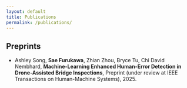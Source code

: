 ```yaml
---
layout: default
title: Publications
permalink: /publications/
---
```


## Preprints
- Ashley Song, **Sae Furukawa**, Zhian Zhou, Bryce Tu, Chi David Nembhard, **Machine-Learning Enhanced Human-Error Detection in Drone-Assisted Bridge Inspections**, Preprint (under review at IEEE Transactions on Human-Machine Systems), 2025.
